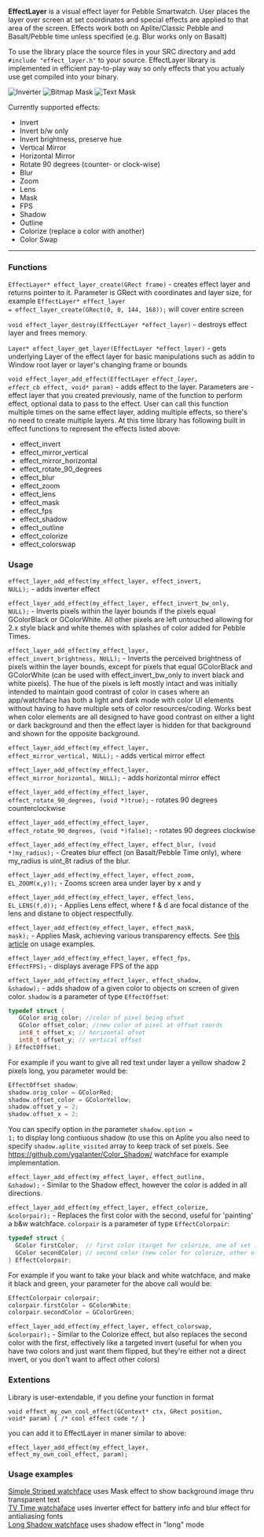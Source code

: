 <b>EffectLayer</b> is a visual effect layer for Pebble Smartwatch. User places the layer over screen at set coordinates and special effects are applied to that area of the screen. Effects work both on Aplite/Classic Pebble and Basalt/Pebble time unless specified (e.g. Blur works only on Basalt)

To use the library place the source files in your SRC directory and add <code>#include "effect_layer.h"</code> to your source. EffectLayer library is implemented in efficient pay-to-play way so only effects that you actualy use get compiled into your binary.

![Inverter](http://i.imgur.com/6t9r3qa.gif "Inverter")
![Bitmap Mask](http://i.imgur.com/JspSsx1.gif "Bitmap Mask")
![Text Mask](http://i.imgur.com/EdKu49w.png "Text Mask")


Currently supported effects:
<ul>
<li>Invert</li>
<li>Invert b/w only</li>
<li>Invert brightness, preserve hue</li>
<li>Vertical Mirror</li>
<li>Horizontal Mirror</li>
<li>Rotate 90 degrees (counter- or clock-wise)</li>
<li>Blur</li>
<li>Zoom</li>
<li>Lens</li>
<li>Mask</li>
<li>FPS</li>
<li>Shadow</li>
<li>Outline</li>
<li>Colorize (replace a color with another)</li>
<li>Color Swap</li>
</ul>
<hr>
<h3>Functions</h3>

<code>EffectLayer* effect_layer_create(GRect frame)</code> - creates effect layer and returns pointer to it. Parameter is GRect with coordinates and layer size, for example <code>EffectLayer* effect_layer = effect_layer_create(GRect(0, 0, 144, 168));</code> will cover entire screen

<code>void effect_layer_destroy(EffectLayer *effect_layer)</code> - destroys effect layer and frees memory.

<code>Layer* effect_layer_get_layer(EffectLayer *effect_layer)</code> - gets underlying Layer of the effect layer for basic manipulations such as addin to Window root layer or layer's changing frame or bounds

<code>void effect_layer_add_effect(EffectLayer *effect_layer, effect_cb* effect, void* param)</code> - adds effect to the layer. Parameters are - effect layer that you created previously, name of the function to perform effect, optional data to pass to the effect. User can call this function multiple times on the same effect layer, adding multiple effects, so there's no need to create multiple layers. At this time library has following built in effect functions to represent the effects listed above:
<ul>
<li>effect_invert</li>
<li>effect_mirror_vertical</li>
<li>effect_mirror_horizontal</li>
<li>effect_rotate_90_degrees</li>
<li>effect_blur</li>
<li>effect_zoom</li>
<li>effect_lens</li>
<li>effect_mask</li>
<li>effect_fps</li>
<li>effect_shadow</li>
<li>effect_outline</li>
<li>effect_colorize</li>
<li>effect_colorswap</li>
</ul>

<h3>Usage</h3>

<code>effect_layer_add_effect(my_effect_layer, effect_invert, NULL);</code> - adds inverter effect

<code>effect_layer_add_effect(my_effect_layer, effect_invert_bw_only, NULL);</code> - Inverts pixels within the layer bounds if the pixels equal GColorBlack or GColorWhite. All other pixels are left untouched allowing for 2.x style black and white themes with splashes of color added for Pebble Times.

<code>effect_layer_add_effect(my_effect_layer, effect_invert_brightness, NULL);</code> - Inverts the perceived brightness of pixels within the layer bounds, except for pixels that equal GColorBlack and GColorWhite (can be used with effect_invert_bw_only to invert black and white pixels). The hue of the pixels is left mostly intact and was initially intended to maintain good contrast of color in cases where an app/watchface has both a light and dark mode with color UI elements without having to have multiple sets of color resources/coding. Works best when color elements are all designed to have good contrast on either a light or dark background and then the effect layer is hidden for that background and shown for the opposite background.

<code>effect_layer_add_effect(my_effect_layer, effect_mirror_vertical, NULL);</code> - adds vertical mirror effect 

<code>effect_layer_add_effect(my_effect_layer, effect_mirror_horizontal, NULL);</code> - adds horizontal mirror effect

<code>effect_layer_add_effect(my_effect_layer, effect_rotate_90_degrees, (void *)true);</code> - rotates 90 degrees counterclockwise

<code>effect_layer_add_effect(my_effect_layer, effect_rotate_90_degrees, (void *)false);</code> - rotates 90 degrees
clockwise

<code>effect_layer_add_effect(my_effect_layer, effect_blur, (void *)my_radius);</code> - Creates blur effect (on Basalt/Pebble Time only), where my_radius is uint_8t radius of the blur.

<code>effect_layer_add_effect(my_effect_layer, effect_zoom, EL_ZOOM(x,y));</code> - Zooms screen area under layer by x and y

<code>effect_layer_add_effect(my_effect_layer, effect_lens, EL_LENS(f,d));</code> - Applies Lens effect, where f & d are focal distance of the lens and distane to object respectfully.

<code>effect_layer_add_effect(my_effect_layer, effect_mask, mask);</code> - Applies Mask, achieving various transparency effects. See <a href="http://codecorner.galanter.net/2015/04/15/mask-effect-for-effectlayer-for-pebble/" target="_blank">this article</a> on usage examples.

<code>effect_layer_add_effect(my_effect_layer, effect_fps, EffectFPS);</code> - displays average FPS of the app

<code>effect_layer_add_effect(my_effect_layer, effect_shadow, &shadow);</code> - adds shadow of a given color to objects on screen of given color. <code>shadow</code> is a parameter of type <code>EffectOffset</code>:
```c
typedef struct {
   GColor orig_color; //color of pixel being ofset
   GColor offset_color; //new color of pixel at offset coords
   int8_t offset_x; // horizontal ofset
   int8_t offset_y; // vertical offset
} EffectOffset;
```   
For example if you want to give all red text under layer a yellow shadow 2 pixels long, you parameter would be:
```c
EffectOffset shadow;
shadow.orig_color = GColorRed;
shadow.offset_color = GColorYellow;
shadow.offset_y = 2;  
shadow.offset_x = 2;
```
You can specify option in the parameter <code>shadow.option = 1;</code> to display long contiuous shadow (to use this on Aplite you also need to specify <code>shadow.aplite_visited</code> array to keep track of set pixels. See <a href="Color Shadow">https://github.com/ygalanter/Color_Shadow/</a> watchface for example implementation.

<code>effect_layer_add_effect(my_effect_layer, effect_outline, &shadow);</code> - Similar to the Shadow effect, however the color is added in all directions.

<code>effect_layer_add_effect(my_effect_layer, effect_colorize, &colorpair);</code> - Replaces the first color with the second, useful for 'painting' a b&w watchface. <code>colorpair</code> is a parameter of type <code>EffectColorpair</code>:
```c
typedef struct {
  GColor firstColor;  // first color (target for colorize, one of set in colorswap)
  GColor secondColor; // second color (new color for colorize, other of set in colorswap)
} EffectColorpair;
```
For example if you want to take your black and white watchface, and make it black and green, your parameter for the above call would be:
```c
EffectColorpair colorpair;
colorpair.firstColor = GColorWhite;
colorpair.secondColor = GColorGreen;
```

<code>effect_layer_add_effect(my_effect_layer, effect_colorswap, &colorpair);</code> - Similar to the Colorize effect, but also replaces the second color with the first, effectively like a targeted invert (useful for when you have two colors and just want them flipped, but they're either not a direct invert, or you don't want to affect other colors)

<h3>Extentions</h3>

Library is user-extendable, if you define your function in format

<code>void effect_my_own_cool_effect(GContext* ctx, GRect position, void* param) { /* cool effect code */ }</code>

you can add it to EffectLayer in maner similar to above:

<code>effect_layer_add_effect(my_effect_layer, effect_my_own_cool_effect, param);</code> 

<h3>Usage examples</h3>

<a href="https://github.com/ygalanter/SimpleStriped">Simple Striped watchface</a> uses Mask effect to show background image thru transparent text<br>
<a href="https://github.com/ygalanter/Tv-Time">TV Time watchaface</a> uses inverter effect for battery info and blur effect for antialiasing fonts</a><br>
<a href="https://github.com/ygalanter/Long_Shadow">Long Shadow watchface</a> uses shadow effect in "long" mode</a>


